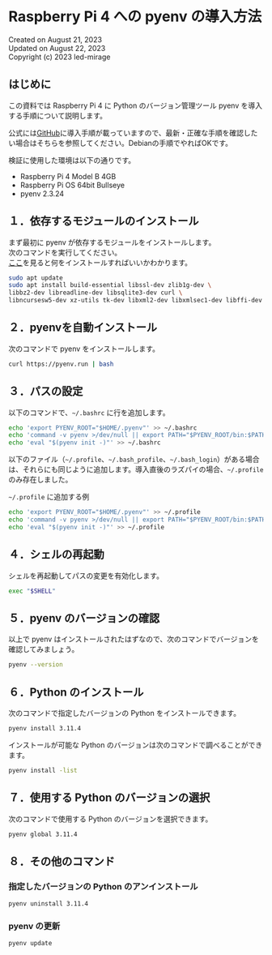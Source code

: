 # Raspberry Pi 4 への pyenv の導入方法

Created on August 21, 2023  
Updated on August 22, 2023    
Copyright (c) 2023 led-mirage

## はじめに

この資料では Raspberry Pi 4 に Python のバージョン管理ツール pyenv を導入する手順について説明します。

公式には[GitHub](https://github.com/pyenv/pyenv#automatic-installer)に導入手順が載っていますので、最新・正確な手順を確認したい場合はそちらを参照してください。Debianの手順でやればOKです。

検証に使用した環境は以下の通りです。

- Raspberry Pi 4 Model B 4GB
- Raspberry Pi OS 64bit Bullseye
- pyenv 2.3.24

## １．依存するモジュールのインストール

まず最初に pyenv が依存するモジュールをインストールします。  
次のコマンドを実行してください。  
[ここ](https://github.com/pyenv/pyenv/wiki#suggested-build-environment)を見ると何をインストールすればいいかわかります。

```bash
sudo apt update
sudo apt install build-essential libssl-dev zlib1g-dev \
libbz2-dev libreadline-dev libsqlite3-dev curl \
libncursesw5-dev xz-utils tk-dev libxml2-dev libxmlsec1-dev libffi-dev liblzma-dev
```

## ２．pyenvを自動インストール

次のコマンドで pyenv をインストールします。

```bash
curl https://pyenv.run | bash
```

## ３．パスの設定

以下のコマンドで、`~/.bashrc` に行を追加します。

```bash
echo 'export PYENV_ROOT="$HOME/.pyenv"' >> ~/.bashrc
echo 'command -v pyenv >/dev/null || export PATH="$PYENV_ROOT/bin:$PATH"' >> ~/.bashrc
echo 'eval "$(pyenv init -)"' >> ~/.bashrc
```

以下のファイル（`~/.profile`、`~/.bash_profile`、`~/.bash_login`）がある場合は、それらにも同じように追加します。導入直後のラズパイの場合、`~/.profile` のみ存在しました。

`~/.profile` に追加する例

```bash
echo 'export PYENV_ROOT="$HOME/.pyenv"' >> ~/.profile
echo 'command -v pyenv >/dev/null || export PATH="$PYENV_ROOT/bin:$PATH"' >> ~/.profile
echo 'eval "$(pyenv init -)"' >> ~/.profile
```

## ４．シェルの再起動

シェルを再起動してパスの変更を有効化します。

```bash
exec "$SHELL"
```

## ５．pyenv のバージョンの確認

以上で pyenv はインストールされたはずなので、次のコマンドでバージョンを確認してみましょう。

```bash
pyenv --version
```

## ６．Python のインストール

次のコマンドで指定したバージョンの Python をインストールできます。

```bash
pyenv install 3.11.4
```

インストールが可能な Python のバージョンは次のコマンドで調べることができます。

```bash
pyenv install -list
```

## ７．使用する Python のバージョンの選択

次のコマンドで使用する Python のバージョンを選択できます。

```bash
pyenv global 3.11.4
```

## ８．その他のコマンド

### 指定したバージョンの Python のアンインストール

```bash
pyenv uninstall 3.11.4
```
### pyenv の更新

```bash
pyenv update
```
